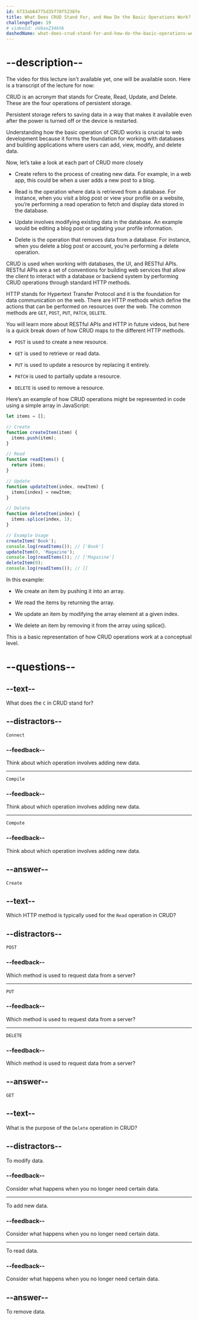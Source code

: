 ```yaml
---
id: 6733ab64775d35f78f5238fe
title: What Does CRUD Stand For, and How Do the Basic Operations Work?
challengeType: 19
# videoId: nVAaxZ34khk
dashedName: what-does-crud-stand-for-and-how-do-the-basic-operations-work
---
```


# --description--

The video for this lecture isn't available yet, one will be available soon. Here is a transcript of the lecture for now:

CRUD is an acronym that stands for Create, Read, Update, and Delete. These are the four operations of persistent storage.

Persistent storage refers to saving data in a way that makes it available even after the power is turned off or the device is restarted.

Understanding how the basic operation of CRUD works is crucial to web development because it forms the foundation for working with databases and building applications where users can add, view, modify, and delete data. 

Now, let’s take a look at each part of CRUD more closely

- Create refers to the process of creating new data. For example, in a web app, this could be when a user adds a new post to a blog.

- Read is the operation where data is retrieved from a database. For instance, when you visit a blog post or view your profile on a website, you’re performing a read operation to fetch and display data stored in the database.

- Update involves modifying existing data in the database. An example would be editing a blog post or updating your profile information.

- Delete is the operation that removes data from a database. For instance, when you delete a blog post or account, you’re performing a delete operation.

CRUD is used when working with databases, the UI, and RESTful APIs. RESTful APIs are a set of conventions for building web services that allow the client to interact with a database or backend system by performing CRUD operations through standard HTTP methods.

HTTP stands for Hypertext Transfer Protocol and it is the foundation for data communication on the web. There are HTTP methods which define the actions that can be performed on resources over the web. The common methods are `GET`, `POST`, `PUT`, `PATCH`, `DELETE`.

You will learn more about RESTful APIs and HTTP in future videos, but here is a quick break down of how CRUD maps to the different HTTP methods.

- `POST` is used to create a new resource.

- `GET` is used to retrieve or read data.

- `PUT` is used to update a resource by replacing it entirely.

- `PATCH` is used to partially update a resource.

- `DELETE` is used to remove a resource.

Here’s an example of how CRUD operations might be represented in code using a simple array in JavaScript:

```js
let items = [];

// Create
function createItem(item) {
  items.push(item);
}

// Read
function readItems() {
  return items;
}

// Update
function updateItem(index, newItem) {
  items[index] = newItem;
}

// Delete
function deleteItem(index) {
  items.splice(index, 1);
}

// Example Usage
createItem('Book');
console.log(readItems()); // ['Book']
updateItem(0, 'Magazine');
console.log(readItems()); // ['Magazine']
deleteItem(0);
console.log(readItems()); // []
```

In this example:

- We create an item by pushing it into an array.

- We read the items by returning the array.

- We update an item by modifying the array element at a given index.

- We delete an item by removing it from the array using splice().

This is a basic representation of how CRUD operations work at a conceptual level.

# --questions--

## --text--

What does the `C` in CRUD stand for?

## --distractors--

`Connect`

### --feedback--

Think about which operation involves adding new data.

---

`Compile`

### --feedback--

Think about which operation involves adding new data.

---

`Compute`

### --feedback--

Think about which operation involves adding new data.

## --answer--

`Create`

## --text--

Which HTTP method is typically used for the `Read` operation in CRUD?

## --distractors--

`POST`

### --feedback--

Which method is used to request data from a server?

---

`PUT`

### --feedback--

Which method is used to request data from a server?

---

`DELETE`

### --feedback--

Which method is used to request data from a server?

## --answer--

`GET`

## --text--

What is the purpose of the `Delete` operation in CRUD?

## --distractors--

To modify data.

### --feedback--

Consider what happens when you no longer need certain data.

---

To add new data.

### --feedback--

Consider what happens when you no longer need certain data.

---

To read data.

### --feedback--

Consider what happens when you no longer need certain data.

## --answer--

To remove data.

